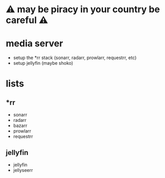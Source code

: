# ⚠️ may be piracy in your country be careful ⚠️



# media server
- setup the *rr stack (sonarr, radarr, prowlarr, requestrr, etc)
- setup jellyfin (maybe shoko)
# lists
## *rr
- sonarr
- radarr
- bazarr
- prowlarr
- requestrr
## jellyfin
- jellyfin
- jellyseerr 
